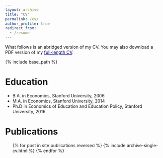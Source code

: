 ```yaml
---
layout: archive
title: "CV"
permalink: /cv/
author_profile: true
redirect_from:
  - /resume
---
```


What follows is an abridged version of my CV. You may also download a PDF version of my <a style='color: darkblue;' href="https://chriscandelaria.github.io/files/cv/CACandelaria_CV.pdf">full-length CV</a>.

{% include base_path %}

# Education
* B.A. in Economics, Stanford University, 2006
* M.A. in Economics, Stanford University, 2014
* Ph.D in Economics of Education and Education Policy, Stanford University, 2016

Publications
======
  <ul>{% for post in site.publications reversed %}
    {% include archive-single-cv.html %}
  {% endfor %}</ul>
